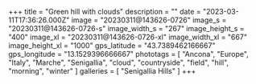 +++
title = "Green hill with clouds"
description = ""
date = "2023-03-11T17:36:26.000Z"
image = "20230311@143626-0726"
image_s = "20230311@143626-0726-s"
image_width_s = "267"
image_height_s = "400"
image_xl = "20230311@143626-0726-xl"
image_width_xl = "667"
image_height_xl = "1000"
gps_latitude = "43.7389462166667"
gps_longitude = "13.1529396666667"
phototags = [ "Ancona", "Europe", "Italy", "Marche", "Senigallia", "cloud", "countryside", "field", "hill", "morning", "winter" ]
galleries = [ "Senigallia Hills" ]
+++
